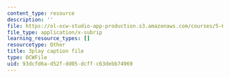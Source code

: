 ```yaml
---
content_type: resource
description: ''
file: https://ol-ocw-studio-app-production.s3.amazonaws.com/courses/5-61-physical-chemistry-fall-2017/93dcfd6ad52fdd05dcffc63debb74969_BEs4K6LSGzo.srt
file_type: application/x-subrip
learning_resource_types: []
resourcetype: Other
title: 3play caption file
type: OCWFile
uid: 93dcfd6a-d52f-dd05-dcff-c63debb74969
---
```

